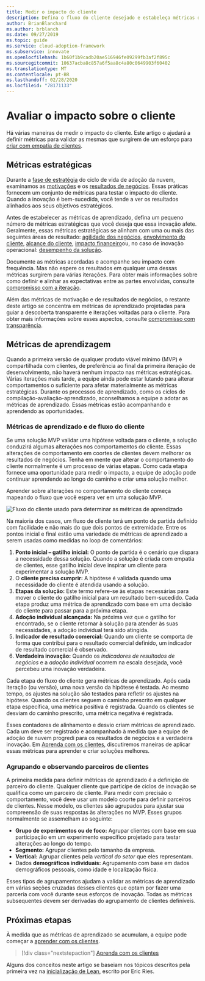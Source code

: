 ```yaml
---
title: Medir o impacto do cliente
description: Defina o fluxo do cliente desejado e estabeleça métricas de aprendizado para medir o comportamento e a adoção do cliente.
author: BrianBlanchard
ms.author: brblanch
ms.date: 09/27/2019
ms.topic: guide
ms.service: cloud-adoption-framework
ms.subservice: innovate
ms.openlocfilehash: 1b60f1b9cadb20ae516946fe09299fb3af2f895c
ms.sourcegitcommit: 10637acba8c857a6f5aa8c4a80c0649903f60402
ms.translationtype: MT
ms.contentlocale: pt-BR
ms.lasthandoff: 02/28/2020
ms.locfileid: "78171133"
---
```

# <a name="measure-for-customer-impact"></a>Avaliar o impacto sobre o cliente

Há várias maneiras de medir o impacto do cliente. Este artigo o ajudará a definir métricas para validar as mesmas que surgirem de um esforço para [criar com empatia de clientes](./build.md).

## <a name="strategic-metrics"></a>Métricas estratégicas

Durante a [fase de estratégia](../../strategy/index.md) do ciclo de vida de adoção da nuvem, examinamos as [motivações](../../strategy/motivations.md) e os [resultados de negócios](../../strategy/business-outcomes/index.md). Essas práticas fornecem um conjunto de métricas para testar o impacto do cliente. Quando a inovação é bem-sucedida, você tende a ver os resultados alinhados aos seus objetivos estratégicos.

Antes de estabelecer as métricas de aprendizado, defina um pequeno número de métricas estratégicas que você deseja que essa inovação afete. Geralmente, essas métricas estratégicas se alinham com uma ou mais das seguintes áreas de resultado: [agilidade dos negócios](../../strategy/business-outcomes/agility-outcomes.md), [envolvimento do cliente](../../strategy/business-outcomes/engagement-outcomes.md), [alcance do cliente](../../strategy/business-outcomes/reach-outcomes.md), [impacto financeiro](../../strategy/business-outcomes/fiscal-outcomes.md)ou, no caso de inovação operacional: [desempenho da solução](../../strategy/business-outcomes/fiscal-outcomes.md).

Documente as métricas acordadas e acompanhe seu impacto com frequência. Mas não espere os resultados em qualquer uma dessas métricas surgirem para várias iterações. Para obter mais informações sobre como definir e alinhar as expectativas entre as partes envolvidas, consulte [compromisso com a iteração](./index.md#commitment-to-iteration).

Além das métricas de motivação e de resultados de negócios, o restante deste artigo se concentra em métricas de aprendizado projetadas para guiar a descoberta transparente e iterações voltadas para o cliente. Para obter mais informações sobre esses aspectos, consulte [compromisso com transparência](./index.md#commitment-to-transparency).

## <a name="learning-metrics"></a>Métricas de aprendizagem

Quando a primeira versão de qualquer produto viável mínimo (MVP) é compartilhada com clientes, de preferência ao final da primeira iteração de desenvolvimento, não haverá nenhum impacto nas métricas estratégicas. Várias iterações mais tarde, a equipe ainda pode estar lutando para alterar comportamentos o suficiente para afetar materialmente as métricas estratégicas. Durante os processos de aprendizado, como os ciclos de compilação-avaliação-aprendizado, aconselhamos a equipe a adotar as métricas de aprendizado. Essas métricas estão acompanhando e aprendendo as oportunidades.

### <a name="customer-flow-and-learning-metrics"></a>Métricas de aprendizado e de fluxo do cliente

Se uma solução MVP validar uma hipótese voltada para o cliente, a solução conduzirá algumas alterações nos comportamentos do cliente. Essas alterações de comportamento em coortes de clientes devem melhorar os resultados de negócios. Tenha em mente que alterar o comportamento do cliente normalmente é um processo de várias etapas. Como cada etapa fornece uma oportunidade para medir o impacto, a equipe de adoção pode continuar aprendendo ao longo do caminho e criar uma solução melhor.

Aprender sobre alterações no comportamento do cliente começa mapeando o fluxo que você espera ver em uma solução MVP.

![Fluxo do cliente usado para determinar as métricas de aprendizado](../../_images/innovate/customer-flow-learning-metrics.png)

Na maioria dos casos, um fluxo de cliente terá um ponto de partida definido com facilidade e não mais do que dois pontos de extremidade. Entre os pontos inicial e final estão uma variedade de métricas de aprendizado a serem usadas como medidas no loop de comentários:

1. **Ponto inicial – gatilho inicial:** O ponto de partida é o cenário que dispara a necessidade dessa solução. Quando a solução é criada com empatia de clientes, esse gatilho inicial deve inspirar um cliente para experimentar a solução MVP.
2. O **cliente precisa cumprir:** A hipótese é validada quando uma necessidade do cliente é atendida usando a solução.
3. **Etapas da solução:** Este termo refere-se às etapas necessárias para mover o cliente do gatilho inicial para um resultado bem-sucedido. Cada etapa produz uma métrica de aprendizado com base em uma decisão do cliente para passar para a próxima etapa.
4. **Adoção individual alcançada:** Na próxima vez que o gatilho for encontrado, se o cliente retornar à solução para atender às suas necessidades, a adoção individual terá sido atingida.
5. **Indicador de resultado comercial:** Quando um cliente se comporta de forma que contribui para o resultado comercial definido, um indicador de resultado comercial é observado.
6. **Verdadeira inovação:** Quando os *indicadores de resultados de negócios* e a *adoção individual* ocorrem na escala desejada, você percebeu uma inovação verdadeira.

Cada etapa do fluxo do cliente gera métricas de aprendizado. Após cada iteração (ou versão), uma nova versão da hipótese é testada. Ao mesmo tempo, os ajustes na solução são testados para refletir os ajustes na hipótese. Quando os clientes seguem o caminho prescrito em qualquer etapa específica, uma métrica positiva é registrada. Quando os clientes se desviam do caminho prescrito, uma métrica negativa é registrada.

Esses contadores de alinhamento e desvio criam métricas de aprendizado. Cada um deve ser registrado e acompanhado à medida que a equipe de adoção de nuvem progredi para os resultados de negócios e a verdadeira inovação. Em [Aprenda com os clientes](./learn.md), discutiremos maneiras de aplicar essas métricas para aprender e criar soluções melhores.

### <a name="grouping-and-observing-customer-partners"></a>Agrupando e observando parceiros de clientes

A primeira medida para definir métricas de aprendizado é a definição de parceiro do cliente. Qualquer cliente que participe de ciclos de inovação se qualifica como um parceiro de cliente. Para medir com precisão o comportamento, você deve usar um modelo coorte para definir parceiros de clientes. Nesse modelo, os clientes são agrupados para ajustar sua compreensão de suas respostas às alterações no MVP. Esses grupos normalmente se assemelham ao seguinte:

- **Grupo de experimentos ou de foco:** Agrupar clientes com base em sua participação em um experimento específico projetado para testar alterações ao longo do tempo.
- **Segmento:** Agrupar clientes pelo tamanho da empresa.
- **Vertical:** Agrupar clientes pela *vertical do setor* que eles representam.
- Dados **demográficos individuais:** Agrupamento com base em dados demográficos pessoais, como idade e localização física.

Esses tipos de agrupamentos ajudam a validar as métricas de aprendizado em várias seções cruzadas desses clientes que optam por fazer uma parceria com você durante seus esforços de inovação. Todas as métricas subsequentes devem ser derivadas do agrupamento de clientes definíveis.

## <a name="next-steps"></a>Próximas etapas

À medida que as métricas de aprendizado se acumulam, a equipe pode começar a [aprender com os clientes](./learn.md).

> [!div class="nextstepaction"]
> [Aprenda com os clientes](./learn.md)

Alguns dos conceitos neste artigo se baseiam nos tópicos descritos pela primeira vez na [inicialização de Lean](http://theleanstartup.com/book), escrito por Eric Ries.
